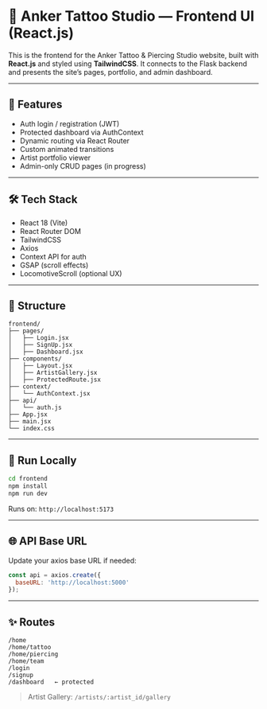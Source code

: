 # 🎨 Anker Tattoo Studio — Frontend UI (React.js)

This is the frontend for the Anker Tattoo & Piercing Studio website, built with **React.js** and styled using **TailwindCSS**. It connects to the Flask backend and presents the site’s pages, portfolio, and admin dashboard.

---

## 🚀 Features

- Auth login / registration (JWT)
- Protected dashboard via AuthContext
- Dynamic routing via React Router
- Custom animated transitions
- Artist portfolio viewer
- Admin-only CRUD pages (in progress)

---

## 🛠️ Tech Stack

- React 18 (Vite)
- React Router DOM
- TailwindCSS
- Axios
- Context API for auth
- GSAP (scroll effects)
- LocomotiveScroll (optional UX)

---

## 📁 Structure

```
frontend/
├── pages/
│   ├── Login.jsx
│   ├── SignUp.jsx
│   ├── Dashboard.jsx
├── components/
│   ├── Layout.jsx
│   ├── ArtistGallery.jsx
│   ├── ProtectedRoute.jsx
├── context/
│   └── AuthContext.jsx
├── api/
│   └── auth.js
├── App.jsx
├── main.jsx
└── index.css
```

---

## 🧪 Run Locally

```bash
cd frontend
npm install
npm run dev
```

Runs on: `http://localhost:5173`

---

## 🌐 API Base URL

Update your axios base URL if needed:
```js
const api = axios.create({
  baseURL: 'http://localhost:5000'
});
```

---

## ✨ Routes

```
/home
/home/tattoo
/home/piercing
/home/team
/login
/signup
/dashboard   ← protected
```

> Artist Gallery: `/artists/:artist_id/gallery`

